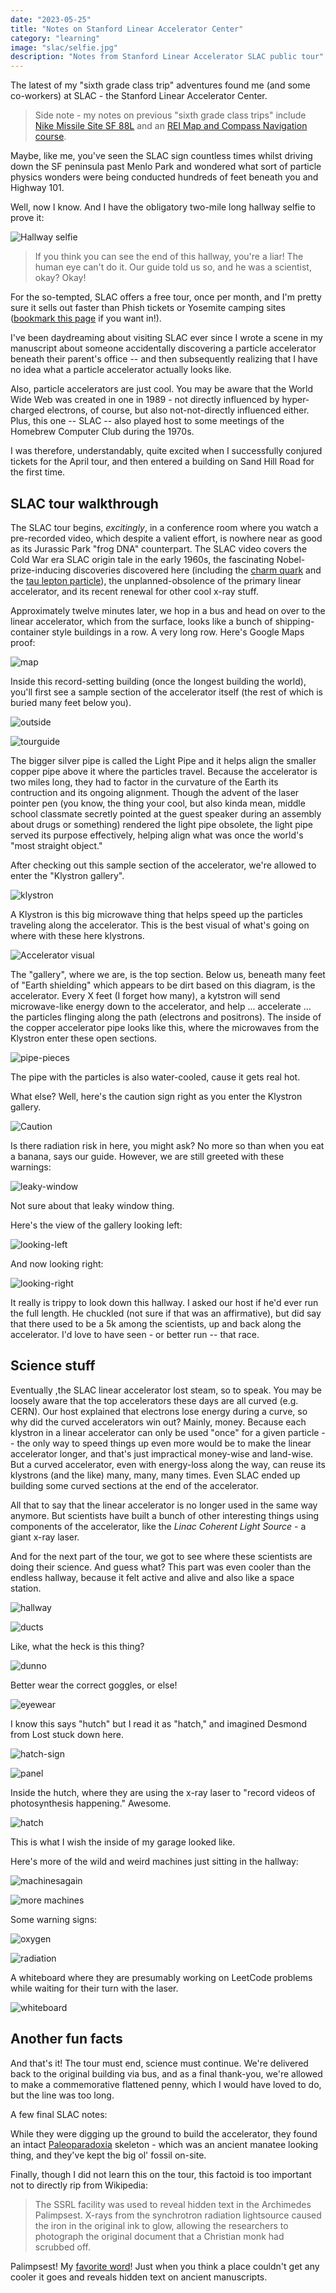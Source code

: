 ```yaml
---
date: "2023-05-25"
title: "Notes on Stanford Linear Accelerator Center"
category: "learning"
image: "slac/selfie.jpg"
description: "Notes from Stanford Linear Accelerator SLAC public tour"
---
```


The latest of my "sixth grade class trip" adventures found me (and some co-workers) at SLAC - the Stanford Linear Accelerator Center. 

> Side note - my notes on previous "sixth grade class trips" include [Nike Missile Site SF 88L](http://localhost:3500/notes-on-nike-missile-site-sf-88l) and an [REI Map and Compass Navigation course](/notes-on-map-and-compass-navigation).

Maybe, like me, you've seen the SLAC sign countless times whilst driving down the SF peninsula past Menlo Park and wondered what sort of particle physics wonders were being conducted hundreds of feet beneath you and Highway 101.

Well, now I know. And I have the obligatory two-mile long hallway selfie to prove it:

![Hallway selfie](/img/slac/selfie.jpg)

> If you think you can see the end of this hallway, you're a liar! The human eye can't do it. Our guide told us so, and he was a scientist, okay? Okay!

For the so-tempted, SLAC offers a free tour, once per month, and I'm pretty sure it sells out faster than Phish tickets or Yosemite camping sites ([bookmark this page](https://www6.slac.stanford.edu/public-tours/registration) if you want in!).

I've been daydreaming about visiting SLAC ever since I wrote a scene in my manuscript about someone accidentally discovering a particle accelerator beneath their parent's office -- and then subsequently realizing that I have no idea what a particle accelerator actually looks like. 

Also, particle accelerators are just cool. You may be aware that the World Wide Web was created in one in 1989 - not directly influenced by hyper-charged electrons, of course, but also not-not-directly influenced either. Plus, this one -- SLAC -- also played host to some meetings of the Homebrew Computer Club during the 1970s.

I was therefore, understandably, quite excited when I successfully conjured tickets for the April tour, and then entered a building on Sand Hill Road for the first time.

## SLAC tour walkthrough

The SLAC tour begins, *excitingly*, in a conference room where you watch a pre-recorded video, which despite a valient effort, is nowhere near as good as its Jurassic Park "frog DNA" counterpart. The SLAC video covers the Cold War era SLAC origin tale in the early 1960s, the fascinating Nobel-prize-inducing discoveries discovered here (including the [charm quark](https://en.wikipedia.org/wiki/Charm_quark) and the [tau lepton particle](https://en.wikipedia.org/wiki/Tau_(particle))), the unplanned-obsolence of the primary linear accelerator, and its recent renewal for other cool x-ray stuff.

Approximately twelve minutes later, we hop in a bus and head on over to the linear accelerator, which from the surface, looks like a bunch of shipping-container style buildings in a row. A very long row. Here's Google Maps proof:

![map](/img/slac/map.png)

Inside this record-setting building (once the longest building the world), you'll first see a sample section of the accelerator itself (the rest of which is buried many feet below you).

![outside](/img/slac/outside.jpg)

![tourguide](/img/slac/tourguide.jpg)

The bigger silver pipe is called the Light Pipe and it helps align the smaller copper pipe above it where the particles travel. Because the accelerator is two miles long, they had to factor in the curvature of the Earth its contruction and its ongoing alignment. Though the advent of the laser pointer pen (you know, the thing your cool, but also kinda mean, middle school classmate secretly pointed at the guest speaker during an assembly about drugs or something) rendered the light pipe obsolete, the light pipe served its purpose effectively, helping align what was once the world's "most straight object."

After checking out this sample section of the accelerator, we're allowed to enter the "Klystron gallery".

![klystron](/img/slac/klystron.jpg)

A Klystron is this big microwave thing that helps speed up the particles traveling along the accelerator. This is the best visual of what's going on where with these here klystrons.

![Accelerator visual](/img/slac/accelerator-visual.jpg)

The "gallery", where we are, is the top section. Below us, beneath many feet of "Earth shielding" which appears to be dirt based on this diagram, is the accelerator. Every X feet (I forget how many), a kytstron will send microwave-like energy down to the accelerator, and help ... accelerate ... the particles flinging along the path (electrons and positrons). The inside of the copper accelerator pipe looks like this, where the microwaves from the Klystron enter these open sections.

![pipe-pieces](/img/slac/pipe-pieces.jpg)

The pipe with the particles is also water-cooled, cause it gets real hot.

What else? Well, here's the caution sign right as you enter the Klystron gallery.

![Caution](/img/slac/caution.jpg)

Is there radiation risk in here, you might ask? No more so than when you eat a banana, says our guide. However, we are still greeted with these warnings:

![leaky-window](/img/slac/leaky-window.jpg)

Not sure about that leaky window thing.

Here's the view of the gallery looking left:

![looking-left](/img/slac/looking-left.jpg)

And now looking right:

![looking-right](/img/slac/looking-right.jpg)

It really is trippy to look down this hallway. I asked our host if he'd ever run the full length. He chuckled (not sure if that was an affirmative), but did say that there used to be a 5k among the scientists, up and back along the accelerator. I'd love to have seen - or better run -- that race. 

## Science stuff

Eventually ,the SLAC linear accelerator lost steam, so to speak. You may be loosely aware that the top accelerators these days are all curved (e.g. CERN). Our host explained that electrons lose energy during a curve, so why did the curved accelerators win out? Mainly, money. Because each klystron in a linear accelerator can only be used "once" for a given particle -- the only way to speed things up even more would be to make the linear accelerator longer, and that's just impractical money-wise and land-wise. But a curved accelerator, even with energy-loss along the way, can reuse its klystrons (and the like) many, many, many times. Even SLAC ended up building some curved sections at the end of the accelerator.

All that to say that the linear accelerator is no longer used in the same way anymore. But scientists have built a bunch of other interesting things using components of the accelerator, like the *Linac Coherent Light Source* - a giant x-ray laser.

And for the next part of the tour, we got to see where these scientists are doing their science. And guess what? This part was even cooler than the endless hallway, because it felt active and alive and also like a space station.

![hallway](/img/slac/hallway.jpg)

![ducts](/img/slac/ducts.jpg)

Like, what the heck is this thing?

![dunno](/img/slac/dunno.jpg)

Better wear the correct goggles, or else!

![eyewear](/img/slac/eyewear.jpg)

I know this says "hutch" but I read it as "hatch," and imagined Desmond from Lost stuck down here.

![hatch-sign](/img/slac/hatch-sign.jpg)

![panel](/img/slac/panel.jpg)

Inside the hutch, where they are using the x-ray laser to "record videos of photosynthesis happening." Awesome.

![hatch](/img/slac/hatch.jpg)

This is what I wish the inside of my garage looked like.

Here's more of the wild and weird machines just sitting in the hallway:

![machinesagain](/img/slac/machinesagain.jpg)

![more machines](/img/slac/more-machines.jpg)

Some warning signs:

![oxygen](/img/slac/oxygen.jpg)

![radiation](/img/slac/radiation.jpg)

A whiteboard where they are presumably working on LeetCode problems while waiting for their turn with the laser.

![whiteboard](/img/slac/whiteboard.jpg)

## Another fun facts

And that's it! The tour must end, science must continue. We're delivered back to the original building via bus, and as a final thank-you, we're allowed to make a commemorative flattened penny, which I would have loved to do, but the line was too long.

A few final SLAC notes:

While they were digging up the ground to build the accelerator, they found an intact [Paleoparadoxia](https://en.wikipedia.org/wiki/Paleoparadoxia) skeleton - which was an ancient manatee looking thing, and they've kept the big ol' fossil on-site.

Finally, though I did not learn this on the tour, this factoid is too important not to directly rip from Wikipedia:

> The SSRL facility was used to reveal hidden text in the Archimedes Palimpsest. X-rays from the synchrotron radiation lightsource caused the iron in the original ink to glow, allowing the researchers to photograph the original document that a Christian monk had scrubbed off.

Palimpsest! My [favorite word](/novels-with-libraries)! Just when you think a place couldn't get any cooler it goes and reveals hidden text on ancient manuscripts.